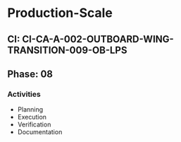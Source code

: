 # Production-Scale

## CI: CI-CA-A-002-OUTBOARD-WING-TRANSITION-009-OB-LPS
## Phase: 08

### Activities
- Planning
- Execution
- Verification
- Documentation
